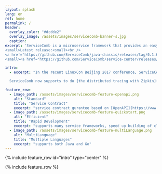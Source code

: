 ```yaml
---
layout: splash
lang: en
ref: home
permalink: /
header:
  overlay_color: "#dcdde2"
  overlay_image: /assets/images/servicecomb-banner-s.jpg
  caption:
excerpt: 'ServiceComb is a microservice framework that provides an easy way to develop and deploy applications in the cloud. It provides functionalities of code framework generation, service registration, service discovery, load balance, service reliability(latency and fault tolerance, flow control and graceful degradation, handler chain tracing) et al.<br /><br />
<small>Latest release:<small><br />
<a href="https://github.com/ServiceComb/java-chassis/releases/tag/0.1.0"> Java SDK v0.1.0 </a></small><br />
<small><a href="https://github.com/ServiceComb/service-center/releases/tag/0.1.0">Service Center v0.1.0</a></small><br />'

intro:
  - excerpt: "In the recent LinuxCon Beijing 2017 conference, ServiceComb organized a workshop to show [the way to build a cloud application using ServiceComb](/docs/linuxcon-workshop-demo/).<br /><br />

  ServiceComb now supports to do [the distributed tracing with Zipkin](/docs/tracing-with-servicecomb/)."

feature_row:
  - image_path: /assets/images/servicecomb-feature-openapi.png
    alt: "Standard"
    title: "Service Contract"
    excerpt: "service contract gurantee based on [OpenAPI](https://www.openapis.org)"
  - image_path: /assets/images/servicecomb-feature-quickstart.png
    alt: "Efficient"
    title: "Rapid Development"
    excerpt: "supports many service frameworks, speed up building of cloud applications"
  - image_path: /assets/images/servicecomb-feature-multiLanguage.png
    alt: "MultiLanguage"
    title: "Multiple Languages"
    excerpt: "supports both Java and Go"
---
```


{% include feature_row id="intro" type="center" %}

{% include feature_row %}
